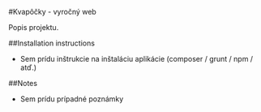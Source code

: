 #Kvapôčky - vyročný web

Popis projektu.

##Installation instructions

* Sem prídu inštrukcie na inštaláciu aplikácie (composer / grunt / npm / atď.)

##Notes

* Sem prídu prípadné poznámky